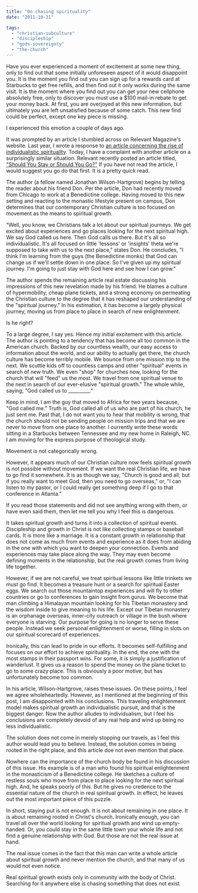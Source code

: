 ```yaml
---
title: "On chasing spirituality"
date: "2011-10-31"

tags: 
  - "christian-subculture"
  - "discipleship"
  - "gods-sovereignty"
  - "the-church"
---
```


Have you ever experienced a moment of excitement at some new thing, only to find out that some initially unforeseen aspect of it would disappoint you. It is the moment you find out you can sign up for a rewards card at Starbucks to get free refills, and then find out it only works during the same visit. It is the moment where you find out you can get your new cellphone absolutely free, only to discover you must use a $100 mail-in rebate to get your money back. At first, you are overjoyed at this new information, but ultimately you are left unsatisfied because of some catch. This new find could be perfect, except one key piece is missing.

I experienced this emotion a couple of days ago.

It was prompted by an article I stumbled across on Relevant Magazine's website. Last year, I wrote a response to [an article concerning the rise of individualistic spirituality](http://blog.keelancook.com/2011/03/the-lone-ranger-syndrome.html "The Lone Ranger syndrome"). Today, I have a complaint with another article on a surprisingly similar situation. Relevant recently posted an article titled, ["Should You Stay or Should You Go?"](http://www.relevantmagazine.com/god/deeper-walk/features/26910-should-you-stay-or-should-you-go) If you have not read the article, I would suggest you go do that first. It is a pretty quick read.

The author (a fellow named Jonathan Wilson-Hartgrove) begins by telling the reader about his friend Don. Per the article, Don had recently moved from Chicago to work at a Benedictine college. Having moved to this new setting and reacting to the monastic lifestyle present on campus, Don determines that our contemporary Christian culture is too focused on movement as the means to spiritual growth.

"Well, you know, we Christians talk a lot about our spiritual journeys. We get excited about experiences and go places looking for the next spiritual high. We say God called us here. Then God calls us there. But it's all so individualistic. It's all focused on little 'lessons' or 'insights' theta we're supposed to take with us to the next place," states Don. He concludes, "I think I'm learning from the guys (the Benedictine monks) that God can change us if we'll settle down in one place. So I've given up my spiritual journey. I'm going to just stay with God here and see how I can grow."

The author spends the remaining article real estate discussing his impressions of this new revelation made by his friend. He blames a culture of hypermobility, cheap plane tickets, and a strong economy on permeating the Christian culture to the degree that it has reshaped our understanding of the "spiritual journey." In his estimation, it has become a largely physical journey, moving us from place to place in search of new enlightenment.

Is he right?

To a large degree, I say yes. Hence my initial excitement with this article. The author is pointing to a tendency that has become all too common in the American church. Backed by our countless wealth, our easy access to information about the world, and our ability to actually get there, the church culture has become terribly mobile. We bounce from one mission trip to the next. We scuttle kids off to countless camps and other "spiritual" events in search of new truth. We even "shop" for churches now, looking for the church that will "feed" us the most. We travel from one spiritual venue to the next in search of our ever-elusive "spiritual growth." The whole while, saying, "God called us to \_\_\_\_\_\_\_\_\_."

Keep in mind, I am the guy that moved to Africa for two years because, "God called me." Truth is, God called all of us who are part of his church, he just sent me. Past that, I do not want you to hear that mobility is wrong, that the church should not be sending people on mission trips and that we are never to move from one place to another. I currently write these words sitting in a Starbucks between Tennessee and my new home in Raleigh, NC. I am moving for the express purpose of theological study.

Movement is not categorically wrong.

However, it appears much of our Christian culture now feels spiritual growth is not possible without movement. If we want the real Christian life, we have to go find it somewhere. It is as though we say, "Church is good and all, but if you really want to meet God, then you need to go overseas," or, "I can listen to my pastor, or I could really get something deep if I go to that conference in Atlanta."

If you read those statements and did not see anything wrong with them, or have even said them, then let me tell you why I feel this is dangerous.

It takes spiritual growth and turns it into a collection of spiritual events. Discipleship and growth in Christ is not like collecting stamps or baseball cards. It is more like a marriage. It is a constant growth in relationship that does not come as much from events and experience as it does from abiding in the one with which you want to deepen your connection. Events and experiences may take place along the way. They may even become defining moments in the relationship, but the real growth comes from living life together.

However, if we are not careful, we treat spiritual lessons like little trinkets we must go find. It becomes a treasure hunt or a search for spiritual Easter eggs. We search out those mountaintop experiences and will fly to other countries or go to conferences to gain insight from gurus. We become that man climbing a Himalayan mountain looking for his Tibetan monastery and the wisdom inside to give meaning to his life. Except our Tibetan monastery is an orphanage overseas, inner-city outreach or village in the bush where everyone is starving. Our purpose for going is no longer to serve these people. Instead we seek personal enlightenment or worse, filling in slots on our spiritual scorecard of experiences.

Ironically, this can lead to pride in our efforts. It becomes self-fulfilling and focuses on our effort to achieve spirituality. In the end, the one with the most stamps in their passport wins. For some, it is simply a justification of wanderlust. It gives us a reason to spend the money on the plane ticket to go to some crazy place. This is obviously a poor motive, but has unfortunately become too common.

In his article, Wilson-Hartgrove, raises these issues. On these points, I feel we agree wholeheartedly. However, as I mentioned at the beginning of this post, I am disappointed with his conclusions. This traveling enlightenment model makes spiritual growth an individualistic pursuit, and that is the biggest danger. Now the author alludes to individualism, but I feel his conclusions are completely devoid of any real help and wind up being no less individualistic.

The solution does not come in merely stopping our travels, as I feel this author would lead you to believe. Instead, the solution comes in being rooted in the right place, and this article doe not even mention that place.

Nowhere can the importance of the church body be found in his discussion of this issue. His example is of a man who found his spiritual enlightenment in the monasticism of a Benedictine college. He sketches a culture of restless souls who move from place to place looking for the next spiritual high. And, he speaks poorly of this. But he gives no credence to the essential nature of the church in real spiritual growth. In effect, he leaves out the most important piece of this puzzle.

In short, staying put is not enough. It is not about remaining in one place. It is about remaining rooted in Christ's church. Ironically enough, you can travel all over the world looking for spiritual growth and wind up empty-handed. Or, you could stay in the same little town your whole life and not find a genuine relationship with God. But those are not the real issue at hand.

The real issue comes in the fact that this man can write a whole article about spiritual growth and never mention the church, and that many of us would not even notice.

Real spiritual growth exists only in community with the body of Christ. Searching for it anywhere else is chasing something that does not exist.
